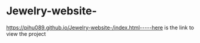 # Jewelry-website-

https://pihu089.github.io/Jewelry-website-/index.html-----here is the link to view the project


